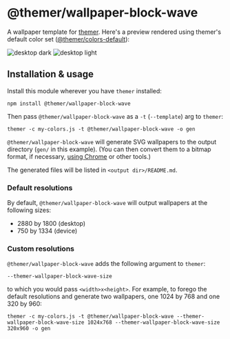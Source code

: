 # @themer/wallpaper-block-wave

A wallpaper template for [themer](https://github.com/mjswensen/themer). Here's a preview rendered using themer's default color set ([@themer/colors-default](https://github.com/mjswensen/themer/tree/master/cli/packages/colors-default)):

![desktop dark](https://cdn.jsdelivr.net/gh/mjswensen/themer@399430ac7b58691dc436761b1a03614898df92ba/cli/packages/themer-wallpaper-block-wave/assets/desktop-dark.svg)
![desktop light](https://cdn.jsdelivr.net/gh/mjswensen/themer@399430ac7b58691dc436761b1a03614898df92ba/cli/packages/themer-wallpaper-block-wave/assets/desktop-light.svg)

## Installation & usage

Install this module wherever you have `themer` installed:

    npm install @themer/wallpaper-block-wave

Then pass `@themer/wallpaper-block-wave` as a `-t` (`--template`) arg to `themer`:

    themer -c my-colors.js -t @themer/wallpaper-block-wave -o gen

`@themer/wallpaper-block-wave` will generate SVG wallpapers to the output directory (`gen/` in this example). (You can then convert them to a bitmap format, if necessary, [using Chrome](https://umaar.com/dev-tips/156-element-screenshot/) or other tools.)

The generated files will be listed in `<output dir>/README.md`.

### Default resolutions

By default, `@themer/wallpaper-block-wave` will output wallpapers at the following sizes:

* 2880 by 1800 (desktop)
* 750 by 1334 (device)

### Custom resolutions

`@themer/wallpaper-block-wave` adds the following argument to `themer`:

    --themer-wallpaper-block-wave-size

to which you would pass `<width>x<height>`. For example, to forego the default resolutions and generate two wallpapers, one 1024 by 768 and one 320 by 960:

    themer -c my-colors.js -t @themer/wallpaper-block-wave --themer-wallpaper-block-wave-size 1024x768 --themer-wallpaper-block-wave-size 320x960 -o gen
